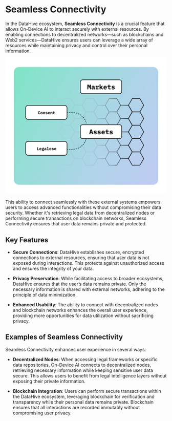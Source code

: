 # Seamless Connectivity

In the DataHive ecosystem, **Seamless Connectivity** is a crucial feature that allows On-Device AI to interact securely with external resources. By enabling connections to decentralized networks—such as blockchains and Web2 services—DataHive ensures users can leverage a wide array of resources while maintaining privacy and control over their personal information.

![Consent Legalese Data Assets](../docs/Images/ConsentLegaleseDataAssets.png)

This ability to connect seamlessly with these external systems empowers users to access advanced functionalities without compromising their data security. Whether it's retrieving legal data from decentralized nodes or performing secure transactions on blockchain networks, Seamless Connectivity ensures that user data remains private and protected.

## Key Features

- **Secure Connections**: DataHive establishes secure, encrypted connections to external resources, ensuring that user data is not exposed during interactions. This protects against unauthorized access and ensures the integrity of your data.
  
- **Privacy Preservation**: While facilitating access to broader ecosystems, DataHive ensures that the user’s data remains private. Only the necessary information is shared with external networks, adhering to the principle of data minimization.
  
- **Enhanced Usability**: The ability to connect with decentralized nodes and blockchain networks enhances the overall user experience, providing more opportunities for data utilization without sacrificing privacy.

## Examples of Seamless Connectivity

Seamless Connectivity enhances user experience in several ways:

- **Decentralized Nodes**: When accessing legal frameworks or specific data repositories, On-Device AI connects to decentralized nodes, retrieving necessary information while keeping sensitive user data secure. This allows users to benefit from legal intelligence layers without exposing their private information.
  
- **Blockchain Integration**: Users can perform secure transactions within the DataHive ecosystem, leveraging blockchain for verification and transparency while their personal data remains private. Blockchain ensures that all interactions are recorded immutably without compromising user privacy.